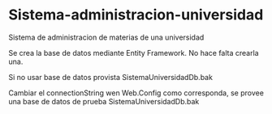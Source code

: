 # Sistema-administracion-universidad
Sistema de administracion de materias de una universidad

Se crea la base de datos mediante Entity Framework. No hace falta crearla una.

Si no usar base de datos provista SistemaUniversidadDb.bak

Cambiar el connectionString wen Web.Config como corresponda, se provee una base de datos de prueba SistemaUniversidadDb.bak

